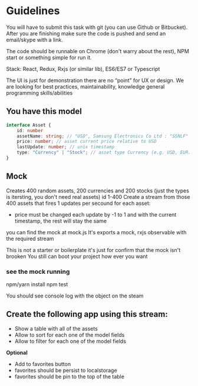 # Guidelines
You will have to submit this task with git (you can use Github or Bitbucket). 
After you are finishing make sure the code is pushed and send an email/skype with a link.

The code should be runnable on Chrome (don't warry about the rest), NPM start or something simple for run it.

Stack: React, Redux, Rxjs (or similar  lib), ES6/ES7 or Typescript

The UI is just for demonstration there are no “point” for UX or design. 
We are looking for best practices, maintainability, knowledge general programming skills/abilities

## You have this model
```typescript
interface Asset {
	id: number
	assetName: string; // "USD", Samsung Electronics Co Ltd : "SSNLF"
	price: number; // asset current price relative to USD
	lastUpdate: number; // unix timestamp
	type: "Currency" | "Stock"; // asset type Currency (e.g. USD, EUR...) or Stock (Samsung, Google)
}
```

## Mock 

Creates 400 random assets, 200 currencies and 200 stocks (just the types is itersting, you don't need real assets) id 1-400
Create a stream from those 400 assets that fires 1 updates per secound for each asset:
* price must be changed each update by -1 to 1 and with the current timestamp, the rest will stay the same

you can find the mock at mock.js
It's exports a mock, rxjs observable with the required stream

This is not a starter or boilerplate it's just for confirm that the mock isn't brooken
You still can boot your project how ever you want

### see the mock running
npm/yarn install
npm test

You should see console log with the object on the steam


## Create the following app using this stream:

* Show a table with all of the assets
* Allow to sort for each one of the model fields
* Allow to filter for each one of the model fields

**Optional**

* Add to favorites button
* favorites should be persist  to localstorage
* favorites should be pin to the top of the table


